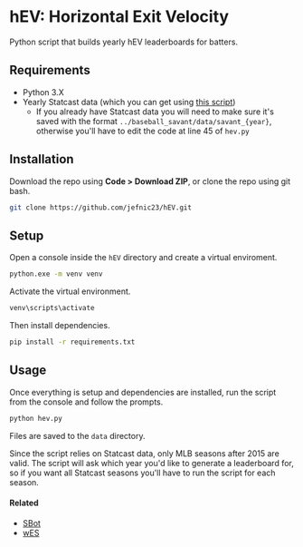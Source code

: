 # hEV: Horizontal Exit Velocity

Python script that builds yearly hEV leaderboards for batters.

## Requirements

- Python 3.X
- Yearly Statcast data (which you can get using [this script](https://github.com/jefnic23/baseball_savant_scraper))
  - If you already have Statcast data you will need to make sure it's saved with the format `../baseball_savant/data/savant_{year}`, otherwise you'll have to edit the code at line 45 of `hev.py`

## Installation

Download the repo using **Code > Download ZIP**, or clone the repo using git bash.

```bash
git clone https://github.com/jefnic23/hEV.git
```

## Setup

Open a console inside the `hEV` directory and create a virtual enviroment. 

```bash
python.exe -m venv venv
```

Activate the virtual environment.

```bash
venv\scripts\activate
```

Then install dependencies.

```bash
pip install -r requirements.txt
```

## Usage

Once everything is setup and dependencies are installed, run the script from the console and follow the prompts. 

```bash
python hev.py
```

Files are saved to the `data` directory.

Since the script relies on Statcast data, only MLB seasons after 2015 are valid. The script will ask which year you'd like to generate a leaderboard for, so if you want all Statcast seasons you'll have to run the script for each season.

#### Related

- [SBot](https://github.com/jefnic23/sbot)
- [wES](https://github.com/jefnic23/wES)